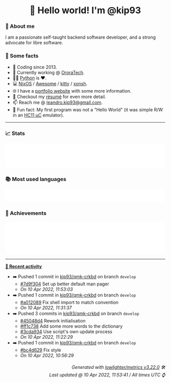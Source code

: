 <!-- README template, populated using this action:
     https://github.com/kip93/kip93/blob/main/.github/workflows/readme.yml. -->

<h1 align="center">👋 Hello world! I'm @kip93</h1> <!-- LOGIN => username -->

### 👤 About me

I am a passionate self-taught backend software developer, and a strong advocate for libre software.


### 💬 Some facts

* 📅 Coding since 2013.
* 💼 Currently working @ [OroraTech](https://ororatech.com/).
* 👨‍💻 [Python](https://github.com/search?q=user%3Akip93&l=python) is ❤️. <!-- LOGIN => username -->
* 💻 [NixOS](https://github.com/NixOS/) /
     [Awesome](https://github.com/awesomeWM/) /
     [kitty](https://github.com/kovidgoyal/kitty/) /
     [xonsh](https://github.com/xonsh/).
* 🌐 I have a [portfolio website](https://kip93.net/) with some more information.
* 📝 Checkout my [résumé](https://kip93.net/resume/) for even more detail.
* 📫 Reach me @ [leandro.kip93@gmail.com](mailto:leandro.kip93@gmail.com).
* 🎲 Fun fact: My first program was not a "Hello World" (it was simple R/W in an [HC11 µC](https://en.wikipedia.org/wiki/68HC11) emulator).


-----------------------------------------------------------------------------------------------------------------------


### 📈 Stats

![](./stats.svg)


### 📚 Most used languages <!-- by percentage, in decreasing order -->

![](./languages.svg)


### 🏅 Achievements

![](./achievements.svg)


-----------------------------------------------------------------------------------------------------------------------


**[📰 Recent activity](https://github.com/kip93)**
* ➡️ Pushed 1 commit in [kip93/qmk-crkbd](https://github.com/kip93/qmk-crkbd) on branch `develop`
  * [#7d9f304](https://github.com/kip93/qmk-crkbd/commit/7d9f304) Set up better default man pager
  * *On 10 Apr 2022, 11:53:03*
* ➡️ Pushed 1 commit in [kip93/qmk-crkbd](https://github.com/kip93/qmk-crkbd) on branch `develop`
  * [#a012089](https://github.com/kip93/qmk-crkbd/commit/a012089) Fix shell import to match convention
  * *On 10 Apr 2022, 11:31:37*
* ➡️ Pushed 3 commits in [kip93/qmk-crkbd](https://github.com/kip93/qmk-crkbd) on branch `develop`
  * [#45048d4](https://github.com/kip93/qmk-crkbd/commit/45048d4) Rework initialisation
  * [#ff1c738](https://github.com/kip93/qmk-crkbd/commit/ff1c738) Add some more words to the dictionary
  * [#3cda934](https://github.com/kip93/qmk-crkbd/commit/3cda934) Use script&#39;s own update process
  * *On 10 Apr 2022, 11:22:29*
* ➡️ Pushed 1 commit in [kip93/qmk-crkbd](https://github.com/kip93/qmk-crkbd) on branch `develop`
  * [#bc4d629](https://github.com/kip93/qmk-crkbd/commit/bc4d629) Fix style
  * *On 10 Apr 2022, 10:56:29*
 <!-- Last activity -->


<h6 align="right"><em>
    Generated with <a href="https://github.com/lowlighter/metrics/tree/latest/">lowlighter/metrics v3.22.0</a> 🛠️<br> <!-- VERSION => MAJOR.minor.patch -->
    Last updated @ 10 Apr 2022, 11:53:41 / All times UTC ⌚ <!-- meta.generated => DD/MM/YYYY, hh:mm -->
</em></h6>
